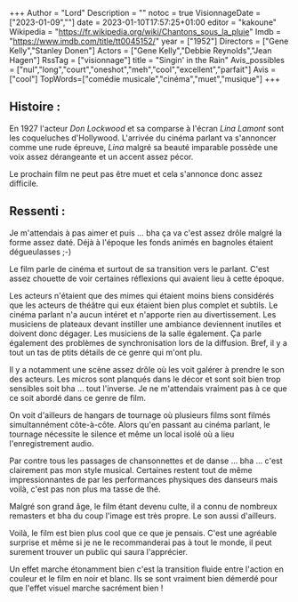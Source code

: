 +++
Author = "Lord"
Description = ""
notoc = true
VisionnageDate = ["2023-01-09",""]
date = 2023-01-10T17:57:25+01:00
editor = "kakoune"
Wikipedia = "https://fr.wikipedia.org/wiki/Chantons_sous_la_pluie"
Imdb = "https://www.imdb.com/title/tt0045152/"
year = ["1952"]
Directors = ["Gene Kelly","Stanley Donen"]
Actors = ["Gene Kelly","Debbie Reynolds","Jean Hagen"]
RssTag = ["visionnage"]
title = "Singin' in the Rain"
Avis_possibles = ["nul","long","court","oneshot","meh","cool","excellent","parfait"]
Avis = ["cool"]
TopWords=["comédie musicale","cinéma","muet","musique"]
+++
## Histoire :
En 1927 l'acteur *Don Lockwood* et sa comparse à l'écran *Lina Lamont* sont les coqueluches d'Hollywood.
L'arrivée du cinéma parlant va s'annoncer comme une rude épreuve, *Lina* malgré sa beauté imparable possède une voix assez dérangeante et un accent assez pécor.

Le prochain film ne peut pas être muet et cela s'annonce donc assez difficile.

## Ressenti :
Je m'attendais à pas aimer et puis … bha ça va c'est assez drôle malgré la forme assez daté.
Déjà à l'époque les fonds animés en bagnoles étaient dégueulasses ;-)

Le film parle de cinéma et surtout de sa transition vers le parlant.
C'est assez chouette de voir certaines réflexions qui avaient lieu à cette époque.

Les acteurs n'étaient que des mimes qui étaient moins biens considérés que les acteurs de théâtre qui eux étaient bien plus complet et subtils.
Le cinéma parlant n'a aucun intéret et n'apporte rien au divertissement.
Les musiciens de plateaux devant instiller une ambiance deviennent inutiles et doivent donc dégager.
Les musiciens de la salle également.
Ça parle également des problèmes de synchronisation lors de la diffusion.
Bref, il y a tout un tas de ptits détails de ce genre qui m'ont plu.

Il y a notamment une scène assez drôle où les voit galérer à prendre le son des acteurs.
Les micros sont planqués dans le décor et sont soit bien trop sensibles soit bha … tout l'inverse.
Je ne m'attendais vraiment pas à ce que ce soit abordé dans ce genre de film.

On voit d'ailleurs de hangars de tournage où plusieurs films sont filmés simultannément côte-à-côte.
Alors qu'en passant au cinéma parlant, le tournage nécessite le silence et même un local isolé où a lieu l'enregistrement audio.


Par contre tous les passages de chansonnettes et de danse … bha … c'est clairement pas mon style musical.
Certaines restent tout de même impressionnantes de par les performances physiques des danseurs mais voilà, c'est pas non plus ma tasse de thé.

Malgré son grand âge, le film étant devenu culte, il a connu de nombreux remasters et bha du coup l'image est très propre.
Le son aussi d'ailleurs.

Voilà, le film est bien plus cool que ce que je pensais.
C'est une agréable surprise et même si je ne le recommanderai pas à tout le monde, il peut surement trouver un public qui saura l'apprécier.

Un effet marche étonamment bien c'est la transition fluide entre l'action en couleur et le film en noir et blanc.
Ils se sont vraiment bien démerdé pour que l'effet visuel marche sacrément bien !
